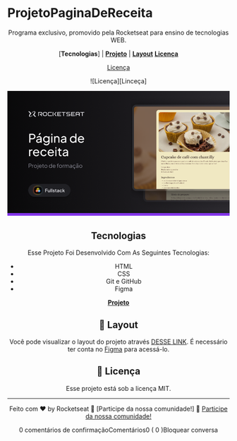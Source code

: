 # ProjetoPaginaDeReceita

<div align="center">

Programa exclusivo, promovido pela Rocketseat para ensino de tecnologias WEB.

<div align="center">

[**Tecnologias**] | [**Projeto**](.vscode/GitHub/preview.png) | [**Layout**](#-layout) [**Licença**](#memo-licença)

</div>

[Licença](#memo-licença)

</p>

![Licença][Linceça]

![ProjetoPaginaDeReceita][def2]

[def2]: .vscode/GitHub/preview.png

## Tecnologias

Esse Projeto Foi Desenvolvido Com As Seguintes Tecnologias:

- HTML
- CSS
- Git e GitHub
- Figma

[**Projeto**][def]

[def]: Untitled-1html

## 🔖 Layout

Você pode visualizar o layout do projeto através [DESSE LINK](https://www.figma.com/design/sM0SbcotG87kDnkzrJPfJk/P%C3%A1gina-de-receita--Community-?node-id=915-685&t=URX6FFUIOqa3MElc-0). É necessário ter conta no [Figma](https://figma.com) para acessá-lo.

## :memo: Licença

Esse projeto está sob a licença MIT.

---

Feito com ♥ by Rocketseat :wave: [Participe da nossa comunidade!] :wave: [Participe da nossa comunidade!](https://discord.gg/rocketseat)

0 comentários de confirmaçãoComentários0 ( 0 )Bloquear conversa
